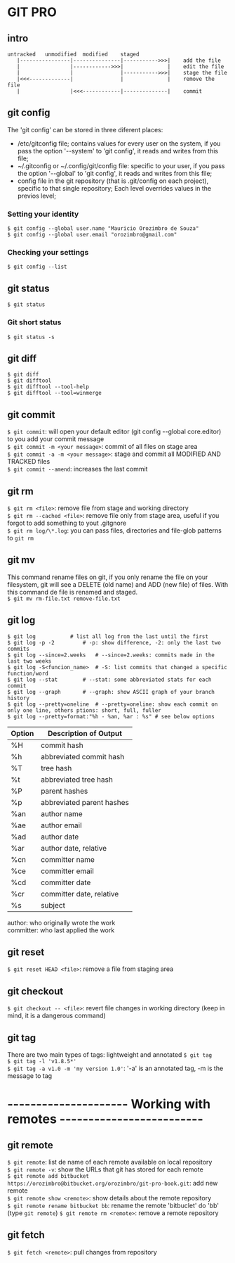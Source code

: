 # GIT PRO 

## intro

```
untracked	unmodified	modified	staged
   |----------------|---------------|----------->>>|	add the file
   |                |------------>>>|              |	edit the file
   |                |               |----------->>>|	stage the file
   |<<<-------------|               |              |	remove the file
   |                |<<<------------|--------------|	commit
```

## git config
The 'git config' can be stored in three diferent places:
- /etc/gitconfig file; contains values for every user on the system, if you pass the option '--system' to 'git config', it reads and writes from this file;
- ~/.gitconfig or ~/.config/git/config file: specific to your user, if you pass the option '--global' to 'git config', it reads and writes from this file;
- config file in the git repository (that is .git/config on each project), specific to that single repository;
Each level overrides values in the previos  level;
### Setting your identity
```
$ git config --global user.name "Mauricio Orozimbro de Souza"  
$ git config --global user.email "orozimbro@gmail.com"
```
### Checking your settings
`$ git config --list`

## git status
`$ git status`  
### Git short status
`$ git status -s`  

## git diff
```
$ git diff
$ git difftool
$ git difftool --tool-help  
$ git difftool --tool=winmerge  
```

## git commit
`$ git commit`: will open your default editor (git config --global core.editor) to you add your commit message  
`$ git commit -m <your message>`: commit of all files on stage area  
`$ git commit -a -m <your message>`: stage and commit all MODIFIED AND TRACKED files  
`$ git commit --amend`: increases the last commit  

## git rm
`$ git rm <file>`: remove file from stage and working directory  
`$ git rm --cached <file>`: remove file only from stage area, useful if you forgot to add something to yout .gitgnore  
`$ git rm log/\*.log`: you can pass files, directories and file-glob patterns to `git rm`  

## git mv
This command rename files on git, if you only rename the file on your filesystem, git will see a DELETE (old name) and ADD (new file) of files. With this command de file is renamed and staged.  
`$ git mv rm-file.txt remove-file.txt`

## git log
```
$ git log			# list all log from the last until the first
$ git log -p -2			# -p: show difference, -2: only the last two commits
$ git log --since=2.weeks	# --since=2.weeks: commits made in the last two weeks
$ git log -S<funcion_name>	# -S: list commits that changed a specific function/word
$ git log --stat		# --stat: some abbreviated stats for each commit
$ git log --graph		# --graph: show ASCII graph of your branch history 
$ git log --pretty=oneline	# --pretty=oneline: show each commit on only one line, others ptions: short, full, fuller
$ git log --pretty=format:"%h - %an, %ar : %s" # see below options 
```
| Option	| Description of Output		|
|---------------|-------------------------------|
| %H		| commit hash			|
| %h		| abbreviated commit hash	|
| %T		| tree hash			|
| %t		| abbreviated  tree hash	|
| %P		| parent hashes			|
| %p		| abbreviated parent hashes	|
| %an		| author name			|
| %ae		| author email			|
| %ad		| author date			|
| %ar		| author date, relative		|
| %cn		| committer name		|
| %ce		| committer email		|
| %cd		| committer date		|
| %cr		| committer date,  relative	|
| %s		| subject			|

author: who originally wrote the work  
committer: who last applied the work

## git reset
`$ git reset HEAD <file>`: remove a file from staging area  

## git checkout 
`$ git checkout -- <file>`: revert file changes in working directory (keep in mind, it is a dangerous command)

## git tag
There are two main types of tags: lightweight and annotated
`$ git tag`  
`$ git tag -l 'v1.8.5*'`  
`$ git tag -a v1.0 -m 'my version 1.0'`: '-a' is an annotated tag, -m is the message to tag


# --------------------- Working with remotes -------------------------

## git remote
`$ git remote`: list de name of each remote available on local repository  
`$ git remote -v`: show the URLs that git has stored for each remote  
`$ git remote add bitbucket https://orozimbro@bitbucket.org/orozimbro/git-pro-book.git`: add new remote  
`$ git remote show <remote>`: show details about the remote repository  
`$ git remote rename bitbucket bb`: rename the remote 'bitbuclet' do 'bb' (type `git remote`)
`$ git remote rm <remote>`: remove a remote repository

## git fetch
`$ git fetch <remote>`: pull changes from repository





